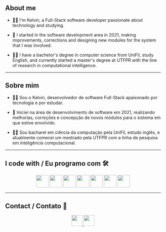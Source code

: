 <link rel="stylesheet" href="https://cdnjs.cloudflare.com/ajax/libs/font-awesome/6.5.1/css/all.min.css" integrity="sha512-DTOQO9RWCH3ppGqcWaEA1BIZOC6xxalwEsw9c2QQeAIftl+Vegovlnee1c9QX4TctnWMn13TZye+giMm8e2LwA==" crossorigin="anonymous" referrerpolicy="no-referrer" />

<h2 align="left">About me 
  <img src="http://purecatamphetamine.github.io/country-flag-icons/3x2/US.svg" height="15"/>
</h2>

- 👨‍💻 I'm Kelvin, a Full-Stack software developer passionate about technology and studying.
  
- 🔭 I started in the software development area in 2021, making improvements, corrections and designing new modules for the system that I was involved.
  
- 👨‍🎓 I have a bachelor's degree in computer science from UniFil, study English, and currently started a master's degree at UTFPR with the line of research in computational intelligence.

<hr>

<h2 align="left">Sobre mim 
  <img src="http://purecatamphetamine.github.io/country-flag-icons/3x2/BR.svg" height="15"/>
</h2>

- 👨‍💻 Sou o Kelvin, desenvolvedor de software Full-Stack apaixonado por tecnologia e por estudar.
  
- 🔭 Iniciei na área de desenvolvimento de software em 2021, realizando melhorias, correções e concepção de novos módulos para o sistema em que estive envolvido.
  
- 👨‍🎓 Sou bacharel em ciência da computação pela UniFil, estudo inglês, e atualmente comecei um mestrado pela UTFPR com a linha de pesquisa em inteligência computacional.

<hr>

<h2 align="left">I code with / Eu programo com 🛠</h2>

<div align="center">
  <img src="https://cdn.jsdelivr.net/gh/devicons/devicon/icons/csharp/csharp-original.svg" height="40" />       
  <img src="https://cdn.jsdelivr.net/gh/devicons/devicon/icons/javascript/javascript-original.svg" height="40" />
  <img src="https://cdn.jsdelivr.net/gh/devicons/devicon/icons/html5/html5-original.svg" height="40" />
  <img src="https://cdn.jsdelivr.net/gh/devicons/devicon/icons/css3/css3-original.svg" height="40" />
  <img src="https://cdn.jsdelivr.net/gh/devicons/devicon/icons/python/python-original.svg" height="40" />
  <img src="https://cdn.jsdelivr.net/gh/devicons/devicon/icons/microsoftsqlserver/microsoftsqlserver-plain-wordmark.svg" height="40" />
  <img src="https://cdn.jsdelivr.net/gh/devicons/devicon/icons/angularjs/angularjs-original.svg" height="40" />
</div>

<hr>
<h2 align="left">Contact / Contato 💬</h2> 
<div align="center">
  <a href="mailto:kelvin.delucca@gmail.com">
    <img src="https://img.shields.io/static/v1?message=Gmail&logo=gmail&label=&color=D14836&logoColor=white&labelColor=&style=for-the-badge" height="35" />
  </a>
  <a href="https://www.linkedin.com/in/kelvin-de-lucca-feltrin-928194201/">
    <img src="https://img.shields.io/static/v1?message=LinkedIn&logo=linkedin&label=&color=0077B5&logoColor=white&labelColor=&style=for-the-badge" height="35" />
  </a>
</div>
